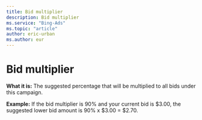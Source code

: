 ```yaml
---
title: Bid multiplier
description: Bid multiplier
ms.service: "Bing-Ads"
ms.topic: "article"
author: eric-urban
ms.author: eur
---
```


# Bid multiplier

**What it is:**     The suggested percentage that will be multiplied to all bids under this campaign.

**Example:**     If the bid multiplier is 90% and your current bid is $3.00, the suggested lower bid amount is 90% x $3.00 = $2.70.


